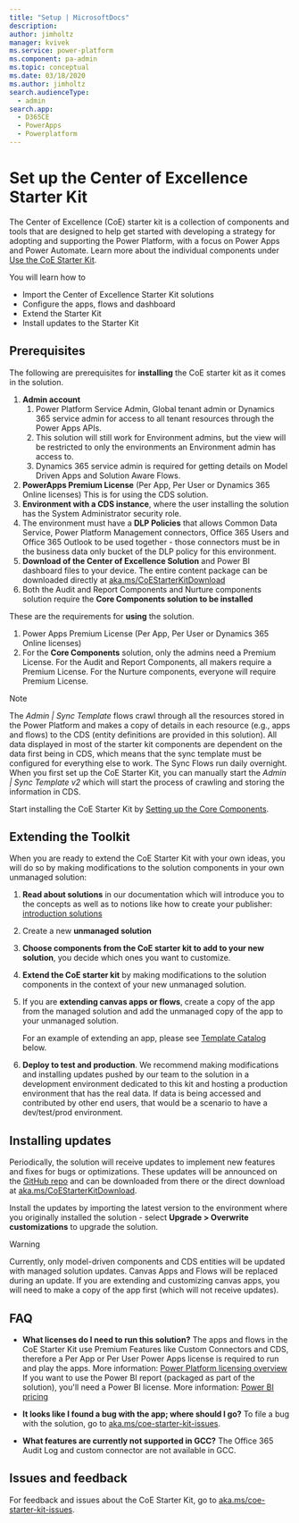 ```yaml
---
title: "Setup | MicrosoftDocs"
description: 
author: jimholtz
manager: kvivek
ms.service: power-platform
ms.component: pa-admin
ms.topic: conceptual
ms.date: 03/18/2020
ms.author: jimholtz
search.audienceType: 
  - admin
search.app: 
  - D365CE
  - PowerApps
  - Powerplatform
---
```

# Set up the Center of Excellence Starter Kit

The Center of Excellence (CoE) starter kit is a collection of components and tools that are designed to help get started with developing a strategy for adopting and supporting the Power Platform, with a focus on Power Apps and Power Automate. Learn more about the  individual components under [Use the CoE Starter Kit](starter-kit-explained.md).

You will learn how to

- Import the Center of Excellence Starter Kit solutions
- Configure the apps, flows and dashboard
- Extend the Starter Kit
- Install updates to the Starter Kit

## Prerequisites

The following are prerequisites for **installing** the CoE starter kit as it comes in the solution.

1. **Admin account**
    1. Power Platform Service Admin, Global tenant admin or Dynamics 365 service admin for access to all tenant resources through the Power Apps APIs.
    1. This solution will still work for Environment admins, but the view will be restricted to only the environments an Environment admin has access to.
    1. Dynamics 365 service admin is required for getting details on Model Driven Apps and Solution Aware Flows.
1. **PowerApps Premium License** (Per App, Per User or Dynamics 365 Online licenses)  This is for using the CDS solution.
1. **Environment with a CDS instance**, where the user installing the solution has the System Administrator security role.
1. The environment must have a **DLP Policies** that allows Common Data Service, Power Platform Management connectors, Office 365 Users and Office 365 Outlook to be used together - those connectors must be in the business data only bucket of the DLP policy for this environment.
1. **Download of the Center of Excellence Solution** and Power BI dashboard files to your device. The entire content package can be downloaded directly at [aka.ms/CoEStarterKitDownload](https://aka.ms/CoEStarterKitDownload)
1. Both the Audit and Report Components and Nurture components solution require the **Core Components solution to be installed**

These are the requirements for **using** the solution.

1. Power Apps Premium License (Per App, Per User or Dynamics 365 Online licenses)
1. For the **Core Components** solution, only the admins need a Premium License. For the Audit and Report Components, all makers require a Premium License. For the Nurture components, everyone will require Premium License.

> [!NOTE]
>The *Admin \| Sync Template* flows crawl through all the resources stored in the Power Platform and makes a copy of details in each resource (e.g., apps and flows) to the CDS (entity definitions are provided in this solution). All data displayed in most of the starter kit components are dependent on the data first being in CDS, which means that the sync template must be configured for everything else to work. The Sync Flows run daily overnight. When you first set up the CoE Starter Kit, you can manually start the *Admin \| Sync Template v2* which will start the process of crawling and storing the information in CDS.

Start installing the CoE Starter Kit by [Setting up the Core Components](setup-core-components.md).

## Extending the Toolkit

When you are ready to extend the CoE Starter Kit with your own ideas, you will do so by making modifications to the solution components in your own unmanaged solution:

1. **Read about solutions** in our documentation which will introduce you to
    the concepts as well as to notions like how to create your publisher:
    [introduction
    solutions](https://docs.microsoft.com/en-us/powerapps/developer/common-data-service/introduction-solutions)

1. Create a new **unmanaged solution**

1. **Choose components from the CoE starter kit to add to your new solution**,
    you decide which ones you want to customize.

1. **Extend the CoE starter kit** by making modifications to the solution
    components in the context of your new unmanaged solution.

1. If you are **extending canvas apps or flows**, create a copy of the app from
    the managed solution and add the unmanaged copy of the app to your unmanaged
    solution.

    For an example of extending an app, please see [Template
    Catalog](#template-catalog) below.

1. **Deploy to test and production**. We recommend making modifications and
    installing updates pushed by our team to the solution in a development
    environment dedicated to this kit and hosting a production environment that
    has the real data. If data is being accessed and contributed by other end
    users, that would be a scenario to have a dev/test/prod environment.  

## Installing updates

Periodically, the solution will receive updates to implement new features and fixes for bugs or optimizations. These updates will be announced on the [GitHub repo](https://aka.ms/CoEStarterKitRepo) and can be downloaded from there or the direct download at [aka.ms/CoEStarterKitDownload](https://aka.ms/CoEStarterKitDownload).

Install the updates by importing the latest version to the environment where you originally installed the solution - select **Upgrade > Overwrite customizations** to upgrade the solution.

>[!WARNING]
>Currently, only model-driven components and CDS entities will be updated with managed solution updates. Canvas Apps and Flows will be replaced during an update. If you are extending and customizing canvas apps, you will need to make a copy of the app first (which will not receive updates).

## FAQ

- **What licenses do I need to run this solution?**
The apps and flows in the CoE Starter Kit use Premium Features like Custom Connectors and CDS, therefore a Per App or Per User Power Apps license is required to run and play the apps. More information: [Power Platform licensing overview](https://docs.microsoft.com/power-platform/admin/pricing-billing-skus)
If you want to use the Power BI report (packaged as part of the solution), you'll need a Power BI license. More information: [Power BI pricing](https://powerbi.microsoft.com/pricing/)

- **It looks like I found a bug with the app; where should I go?** To file a bug with the solution, go to [aka.ms/coe-starter-kit-issues](https://aka.ms/coe-starter-kit-issues).

- **What features are currently not supported in GCC?** The Office 365 Audit Log and custom connector are not available in GCC.

## Issues and feedback

For feedback and issues about the CoE Starter Kit, go to [aka.ms/coe-starter-kit-issues](https://aka.ms/coe-starter-kit-issues).
